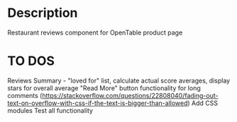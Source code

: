 # Description
Restaurant reviews component for OpenTable product page

# TO DOS
  Reviews Summary - "loved for" list, calculate actual score averages, display stars for overall average
  "Read More" button functionality for long comments    (https://stackoverflow.com/questions/22808040/fading-out-text-on-overflow-with-css-if-the-text-is-bigger-than-allowed)
  Add CSS modules
  Test all functionality